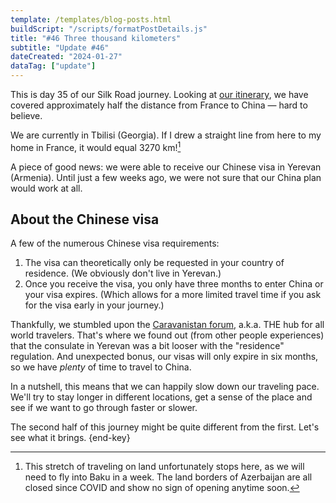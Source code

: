 ```yaml
---
template: /templates/blog-posts.html
buildScript: "/scripts/formatPostDetails.js"
title: "#46 Three thousand kilometers"
subtitle: "Update #46"
dateCreated: "2024-01-27"
dataTag: ["update"]
---
```


This is day 35 of our Silk Road journey. Looking at [our itinerary](https://eaudepoisson.com/routes-de-la-soie/), we have covered approximately half the distance from France to China — hard to believe.

We are currently in Tbilisi (Georgia). If I drew a straight line from here to my home in France, it would equal 3270&nbsp;km![^1]

A piece of good news: we were able to receive our Chinese visa in Yerevan (Armenia). Until just a few weeks ago, we were not sure that our China plan would work at all.

<aside>

## About the Chinese visa

A few of the numerous Chinese visa requirements:

1. The visa can theoretically only be requested in your country of residence. (We obviously don't live in Yerevan.)
2. Once you receive the visa, you only have three months to enter China or your visa expires. (Which allows for a more limited travel time if you ask for the visa early in your journey.)

</aside>

Thankfully, we stumbled upon the [Caravanistan forum](https://caravanistan.com/forum/), a.k.a. THE hub for all world travelers. That's where we found out (from other people experiences) that the consulate in Yerevan was a bit looser with the "residence" regulation. And unexpected bonus, our visas will only expire in six months, so we have _plenty_ of time to travel to China.

In a nutshell, this means that we can happily slow down our traveling pace. We'll try to stay longer in different locations, get a sense of the place and see if we want to go through faster or slower.

The second half of this journey might be quite different from the first. Let's see what it brings. {end-key}

[^1]: This stretch of traveling on land unfortunately stops here, as we will need to fly into Baku in a week. The land borders of Azerbaijan are all closed since COVID and show no sign of opening anytime soon.
